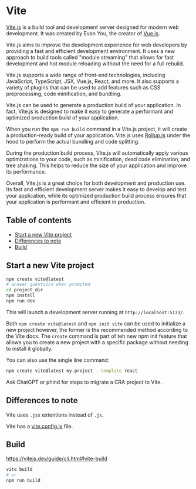 # Vite

[Vite.js](https://vitejs.dev/) is a build tool and development server designed for modern web development. It was created by Evan You, the creator of [Vue.js](https://vuejs.org/).

Vite.js aims to improve the development experience for web developers by providing a fast and efficient development environment. It uses a new approach to build tools called "module streaming" that allows for fast development and hot module reloading without the need for a full rebuild.

Vite.js supports a wide range of front-end technologies, including JavaScript, TypeScript, JSX, Vue.js, React, and more. It also supports a variety of plugins that can be used to add features such as CSS preprocessing, code minification, and bundling.

Vite.js can be used to generate a production build of your application. In fact, Vite.js is designed to make it easy to generate a performant and optimized production build of your application.

When you run the `npm run build` command in a Vite.js project, it will create a production-ready build of your application. Vite.js uses [Rollup.js](https://rollupjs.org/) under the hood to perform the actual bundling and code splitting.

During the production build process, Vite.js will automatically apply various optimizations to your code, such as minification, dead code elimination, and tree shaking. This helps to reduce the size of your application and improve its performance.

Overall, Vite.js is a great choice for both development and production use. Its fast and efficient development server makes it easy to develop and test your application, while its optimized production build process ensures that your application is performant and efficient in production.

## Table of contents

<!-- toc -->

- [Start a new Vite project](#start-a-new-vite-project)
- [Differences to note](#differences-to-note)
- [Build](#build)

<!-- tocstop -->

## Start a new Vite project 

```bash
npm create vite@latest
# answer questions when prompted 
cd project_dir
npm install 
npm run dev 
```

This will launch a development server running at `http://localhost:5173/`.

Both `npm create vite@latest` and `npm init vite` can be used to initialize a new project however, the former is the recommended method according to the Vite docs. The `create` command is part of teh new npm init feature that allows you to create a new project with a specific package without needing to install it globally. 

You can also use the single line command:

```bash
npm create vite@latest my-project --template react
```

Ask ChatGPT or phind for steps to migrate a CRA project to Vite. 

## Differences to note

Vite uses `.jsx` extentions instead of `.js`.

Vite has a [vite.config.js](https://vitejs.dev/config/) file.

## Build 

<https://vitejs.dev/guide/cli.html#vite-build>

```bash
vite build
# or 
npm run build
```
